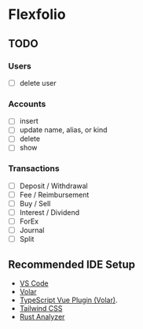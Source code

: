 # Flexfolio

## TODO

### Users

- [ ] delete user

### Accounts

- [ ] insert
- [ ] update name, alias, or kind
- [ ] delete
- [ ] show

### Transactions

- [ ] Deposit / Withdrawal
- [ ] Fee / Reimbursement
- [ ] Buy / Sell
- [ ] Interest / Dividend
- [ ] ForEx
- [ ] Journal
- [ ] Split

## Recommended IDE Setup

- [VS Code](https://code.visualstudio.com/)
- [Volar](https://marketplace.visualstudio.com/items?itemName=Vue.volar)
- [TypeScript Vue Plugin (Volar)](https://marketplace.visualstudio.com/items?itemName=Vue.vscode-typescript-vue-plugin).
- [Tailwind CSS](https://marketplace.visualstudio.com/items?itemName=bradlc.vscode-tailwindcss)
- [Rust Analyzer](https://marketplace.visualstudio.com/items?itemName=rust-lang.rust-analyzer)
